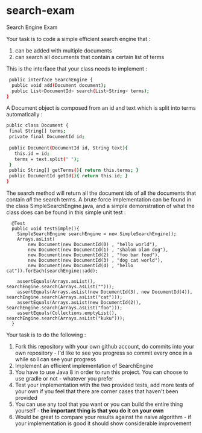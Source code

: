 # search-exam
Search Engine Exam

Your task is to code a simple efficient search engine that :

 1. can be added with multiple documents
 2. can search all documents that contain a certain list of terms

This is the interface that your class needs to implement :
```sh
 public interface SearchEngine {
  public void add(Document document);
  public List<DocumentId> search(List<String> terms);
}
 ```
 A Document object is composed from an id and text which is split into terms automatically :
 ```sh
 public class Document {
  final String[] terms;
  private final DocumentId id;
  
  public Document(DocumentId id, String text){
    this.id = id;
    terms = text.split(" ");
  }
  public String[] getTerms(){ return this.terms; }
  public DocumentId getId(){ return this.id; }
}
 ```
 
 The search method will return all the document ids of all the documents that contain *all* the search terms. A brute force implementation can be found in the class SimpleSearchEngine.java, and a simple demonstration of what the class does can be found in this simple unit test :
```
  @Test
  public void testSimple(){
    SimpleSearchEngine searchEngine = new SimpleSearchEngine();
    Arrays.asList(
        new Document(new DocumentId(0) , "hello world"),
        new Document(new DocumentId(1) , "shalom olam dog"),
        new Document(new DocumentId(2) , "foo bar food"),
        new Document(new DocumentId(3) , "dog cat world"),
        new Document(new DocumentId(4) , "hello cat")).forEach(searchEngine::add);

    assertEquals(Arrays.asList(), searchEngine.search(Arrays.asList("")));
    assertEquals(Arrays.asList(new DocumentId(3), new DocumentId(4)), searchEngine.search(Arrays.asList("cat")));
    assertEquals(Arrays.asList(new DocumentId(2)), searchEngine.search(Arrays.asList("foo")));
    assertEquals(Collections.emptyList(), searchEngine.search(Arrays.asList("kuku")));
  }
```
 
 Your task is to do the following :
 1. Fork this repository with your own github account, do commits into your own repository - I'd like to see you progress so commit every once in a while so I can see your progress
 2. Implement an efficient implementation of SearchEngine
 3. You have to use Java 8 in order to run this project. You can choose to use gradle or not - whatever you prefer
 4. Test your implementation with the two provided tests, add more tests of your own if you feel that there are corner cases that haven't been provided
 5. You can use any tool that you want or you can build the entire thing yourself - **the important thing is that you do it on your own**
 6. Would be great to compare your results against the naive algorithm - if your implementation is good it should show considerable improvement

